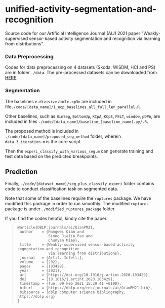 # unified-activity-segmentation-and-recognition
Source code for our Artificial Intelligence Journal (AIJ) 2021 paper "Weakly-supervised sensor-based activity segmentation and recognition via learning from distributions". 




### Data Preprocessing
Codes for data preprocessing on 4 datasets (Skoda, WISDM, HCI and PS) are in folder `./data`. The pre-processed datasets can be downloaded from [HERE](https://drive.google.com/drive/folders/1-ncyXXRg5qMmkJ-8I1xF3kW_3tAQRxXU?usp=sharing).


### Segmentation
The baselines `e.divisive` and `e.cp3o` are included in file`./code/[data_name]/1_ecp_baselines_all_full_len_parallel.R`. 

Other baselines, such as `BinSeg`, `BottomUp`, `KCpA`, `KCpE`, `PELT`, `window`, `pDPA`, are included in files `./code/[data_name]/baseline_[baseline_name].py/.R`.

The proposed method is included in `./code/[data_name]/proposed_seg_method` folder, wherein `data_3_iteration.m` is the core script.  

Then the `experi_classify_with_various_seg.m` can generate training and test data based on the predicted breakpoints. 

## Prediction

Finally, `./code/[dataset_name]/seg_plus_classify_experi` folder contains code to conduct classification task on segmented data.




Note that some of the baselines require the `ruptures` package. We have modified this package in order to run smoothly. The modified `ruptures` package is under `./modified_ruptures_package` folder.  


 If you find the codes helpful, kindly cite the paper. 

> ```
>@article{DBLP:journals/ai/QianPM21,
>  author    = {Hangwei Qian and
>               Sinno Jialin Pan and
>               Chunyan Miao},
>  title     = {Weakly-supervised sensor-based activity segmentation and recognition
>               via learning from distributions},
>  journal   = {Artif. Intell.},
>  volume    = {292},
>  pages     = {103429},
>  year      = {2021},
>  url       = {https://doi.org/10.1016/j.artint.2020.103429},
>  doi       = {10.1016/j.artint.2020.103429},
>  timestamp = {Tue, 09 Feb 2021 15:29:41 +0100},
>  biburl    = {https://dblp.org/rec/journals/ai/QianPM21.bib},
>  bibsource = {dblp computer science bibliography, https://dblp.org}
>}
> ```